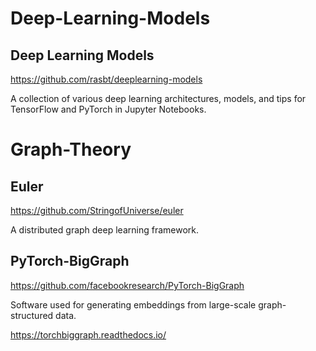 # Deep-Learning-Models

## Deep Learning Models

https://github.com/rasbt/deeplearning-models

A collection of various deep learning architectures, models, and tips for TensorFlow and PyTorch in Jupyter Notebooks.


# Graph-Theory

## Euler

https://github.com/StringofUniverse/euler

A distributed graph deep learning framework.

## PyTorch-BigGraph

https://github.com/facebookresearch/PyTorch-BigGraph

Software used for generating embeddings from large-scale graph-structured data.

https://torchbiggraph.readthedocs.io/
